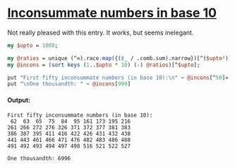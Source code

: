 [1]: https://rosettacode.org/wiki/Inconsummate_numbers_in_base_10

# [Inconsummate numbers in base 10][1]

Not really pleased with this entry. It *works*, but seems inelegant.

```perl
my $upto = 1000;

my @ratios = unique (^∞).race.map({($_ / .comb.sum).narrow})[^($upto²)].grep: Int;
my @incons = (sort keys (1..$upto * 10) (-) @ratios)[^$upto];

put "First fifty inconsummate numbers (in base 10):\n" ~ @incons[^50]».fmt("%3d").batch(10).join: "\n";
put "\nOne thousandth: " ~ @incons[999]
```

#### Output:
```
First fifty inconsummate numbers (in base 10):
 62  63  65  75  84  95 161 173 195 216
261 266 272 276 326 371 372 377 381 383
386 387 395 411 416 422 426 431 432 438
441 443 461 466 471 476 482 483 486 488
491 492 493 494 497 498 516 521 522 527

One thousandth: 6996
```
